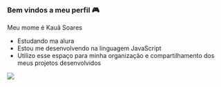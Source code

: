### Bem vindos a meu perfil 🎮

Meu mome é Kauã Soares

- Estudando ma alura
- Estou me desenvolvendo na linguagem JavaScript
- Utilizo esse espaço para minha organização e compartilhamento dos meus projetos desenvolvidos

![](https://media.tenor.com/U2IQPoBhRTkAAAAi/kafama-s%C4%B1k%C4%B1cam-tnd.gif)
